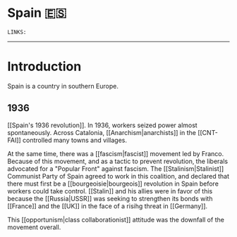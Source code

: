 # Spain 🇪🇸
`LINKS:`


---
# Introduction
Spain is a country in southern Europe. 

## 1936
[[Spain's 1936 revolution]]. 
In 1936, workers seized power almost spontaneously. Across Catalonia, [[Anarchism|anarchists]] in the [[CNT-FAI]] controlled many towns and villages. 

At the same time, there was a [[fascism|fascist]] movement led by Franco. Because of this movement, and as a tactic to prevent revolution, the liberals advocated for a "Popular Front" against fascism. The [[Stalinism|Stalinist]] Communist Party of Spain agreed to work in this coalition, and declared that there must first be a [[bourgeoisie|bourgeois]] revolution in Spain before workers could take control. [[Stalin]] and his allies were in favor of this because the [[Russia|USSR]] was seeking to strengthen its bonds with [[France]] and the [[UK]] in the face of a risihg threat in [[Germany]]. 

This [[opportunism|class collaborationist]] attitude was the downfall of the movement overall. 
